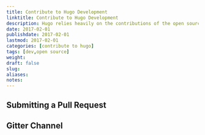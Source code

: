 ```yaml
---
title: Contribute to Hugo Development
linktitle: Contribute to Hugo Development
description: Hugo relies heavily on the contributions of the open source community. You don't need to be a Golang guru to contribute to the project's development.
date: 2017-02-01
publishdate: 2017-02-01
lastmod: 2017-02-01
categories: [contribute to hugo]
tags: [dev,open source]
weight:
draft: false
slug:
aliases:
notes:
---
```


## Submitting a Pull Request

## Gitter Channel
